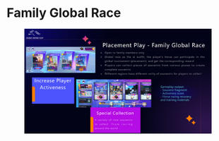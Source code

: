 # Family Global Race

<figure><img src="../.gitbook/assets/Fmily Global Race.png" alt=""><figcaption></figcaption></figure>
